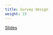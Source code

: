 ```yaml
---
title: Survey design
weight: 15
---
```


[Slides](https://drive.google.com/drive/u/1/folders/1X56thLS6AjUrWVH_Y2Y9oXjjog6vOLtW)
